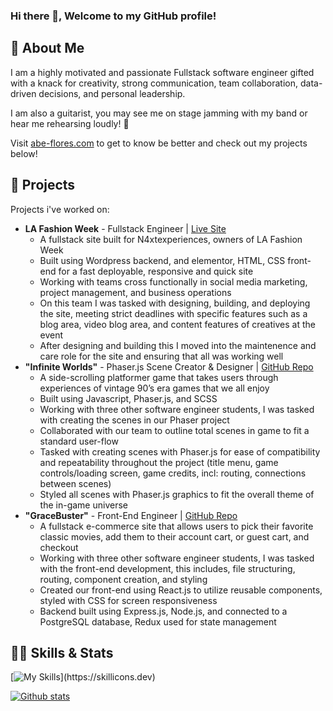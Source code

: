 ### Hi there 👋, Welcome to my GitHub profile! 

## 💬 About Me 
I am a highly motivated and passionate Fullstack software engineer gifted with a knack for creativity, strong communication, team collaboration, data-driven decisions, and personal leadership. 

I am also a guitarist, you may see me on stage jamming with my band or hear me rehearsing loudly! 🎸

Visit [abe-flores.com](https://abe-flores.com/) to get to know be better and check out my projects below!

## 🚀 Projects
Projects i've worked on: 

- **LA Fashion Week** - Fullstack Engineer | [Live Site](https://lafw.net/)
    * A fullstack site built for N4xtexperiences, owners of LA Fashion Week
    * Built using Wordpress backend, and elementor, HTML, CSS front-end for a fast deployable, responsive and quick site
    * Working with teams cross functionally in social media marketing, project management, and business operations
    * On this team I was tasked with designing, building, and deploying the site, meeting strict deadlines with specific features such as a blog area, video blog area, and content features of creatives at the event
    * After designing and building this I moved into the maintenence and care role for the site and ensuring that all was working well 
- **"Infinite Worlds"** - Phaser.js Scene Creator & Designer | [GitHub Repo](https://github.com/Infinite-Worlds-FSA/Infinite-Worlds)
    * A side-scrolling platformer game that takes users through experiences of vintage 90’s era games that we all enjoy
    * Built using Javascript, Phaser.js, and SCSS
    * Working with three other software engineer students, I was tasked with creating the scenes in our Phaser project
    * Collaborated with our team to outline total scenes in game to fit a standard user-flow
    * Tasked with creating scenes with Phaser.js for ease of compatibility and repeatability throughout the project (title
    menu, game controls/loading screen, game credits, incl: routing, connections between scenes)
    * Styled all scenes with Phaser.js graphics to fit the overall theme of the in-game universe
- **"GraceBuster"** - Front-End Engineer | [GitHub Repo](https://github.com/orgs/GraceShopper-Team-GraceBuster/repositories) 
    * A fullstack e-commerce site that allows users to pick their favorite classic movies,
    add them to their account cart, or guest cart, and checkout
    * Working with three other software engineer students, I was tasked with the front-end development, this includes, file structuring, routing, component creation, and styling
    * Created our front-end using React.js to utilize reusable components, styled with
    CSS for screen responsiveness
    * Backend built using Express.js, Node.js, and connected to a PostgreSQL database, Redux used for state management
    
## 👨‍💻 Skills & Stats

[![My Skills](https://skillicons.dev/icons?i=js,html,css,git,nodejs,postgres,react,redux,sequelize,)](https://skillicons.dev)

[![Github stats](https://github-readme-stats.vercel.app/api?username=atmcpnk&count_private=true&show_icons=true&theme=dracula)](https://github.com/atmcpnk)


<!--
**atmcpnk/atmcpnk** is a ✨ _special_ ✨ repository because its `README.md` (this file) appears on your GitHub profile.

Here are some ideas to get you started:

- 🔭 I’m currently working on ...
- 🌱 I’m currently learning ...
- 👯 I’m looking to collaborate on ...
- 🤔 I’m looking for help with ...
- 💬 Ask me about ...
- 📫 How to reach me: ...
- 😄 Pronouns: ...
- ⚡ Fun fact: ...
-->
